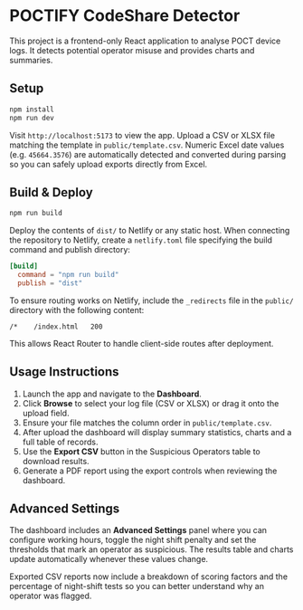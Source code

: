 # POCTIFY CodeShare Detector

This project is a frontend-only React application to analyse POCT device logs.
It detects potential operator misuse and provides charts and summaries.

## Setup

```bash
npm install
npm run dev
```

Visit `http://localhost:5173` to view the app. Upload a CSV or XLSX file
matching the template in `public/template.csv`.
Numeric Excel date values (e.g. `45664.3576`) are automatically detected and
converted during parsing so you can safely upload exports directly from Excel.

## Build & Deploy

```bash
npm run build
```

Deploy the contents of `dist/` to Netlify or any static host.
When connecting the repository to Netlify, create a `netlify.toml` file specifying the build command and publish directory:

```toml
[build]
  command = "npm run build"
  publish = "dist"
```


To ensure routing works on Netlify, include the `_redirects` file in the `public/` directory with the following content:
```
/*    /index.html   200
```
This allows React Router to handle client-side routes after deployment.

## Usage Instructions

1. Launch the app and navigate to the **Dashboard**.
2. Click **Browse** to select your log file (CSV or XLSX) or drag it onto the upload field.
3. Ensure your file matches the column order in `public/template.csv`.
4. After upload the dashboard will display summary statistics, charts and a full table of records.
5. Use the **Export CSV** button in the Suspicious Operators table to download results.
6. Generate a PDF report using the export controls when reviewing the dashboard.

## Advanced Settings

The dashboard includes an **Advanced Settings** panel where you can configure working hours, toggle the night shift penalty and set the thresholds that mark an operator as suspicious. The results table and charts update automatically whenever these values change.

Exported CSV reports now include a breakdown of scoring factors and the percentage of night-shift tests so you can better understand why an operator was flagged.
